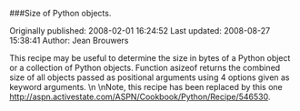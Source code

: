 ###Size of Python objects.

Originally published: 2008-02-01 16:24:52
Last updated: 2008-08-27 15:38:41
Author: Jean Brouwers

This recipe may be useful to determine the size in bytes of a Python object or a collection of Python objects.  Function  asizeof returns the combined size of all objects passed as positional arguments using 4 options given as keyword arguments.\n\nNote, this recipe has been replaced by this one <http://aspn.activestate.com/ASPN/Cookbook/Python/Recipe/546530>.